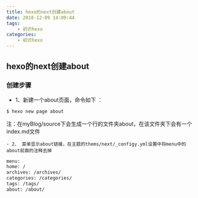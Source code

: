 ```yaml
---
title: hexo的next创建about
date: 2018-12-09 14:09:44
tags: 
    - 初识hexo
categories: 
    - 初识hexo
---
```

## hexo的next创建about
### 创建步骤
 - 1、新建一个about页面，命令如下 ： 
 

``` bash
$ hexo new page about
```
 注：在myBlog/source下会生成一个行的文件夹about，在该文件夹下会有一个index.md文件

	- 2、 菜单显示about链接，在主题的thems/next/_configy.yml设置中将menu中的about前面的注释去掉
	
``` bash
menu:
home: /
archives: /archives/
categories: /categories/
tags: /tags/
about: /about/
```


